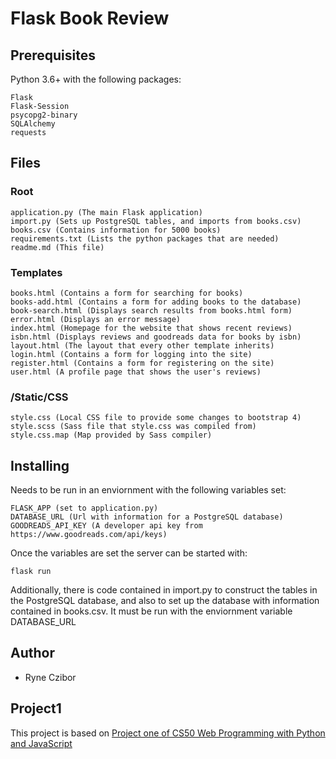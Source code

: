 # Flask Book Review


## Prerequisites

Python 3.6+ with the following packages:
```
Flask
Flask-Session
psycopg2-binary
SQLAlchemy
requests
```

## Files

### Root
```
application.py (The main Flask application)
import.py (Sets up PostgreSQL tables, and imports from books.csv)
books.csv (Contains information for 5000 books)
requirements.txt (Lists the python packages that are needed)
readme.md (This file)
```

### Templates
```
books.html (Contains a form for searching for books)
books-add.html (Contains a form for adding books to the database)
book-search.html (Displays search results from books.html form)
error.html (Displays an error message)
index.html (Homepage for the website that shows recent reviews)
isbn.html (Displays reviews and goodreads data for books by isbn)
layout.html (The layout that every other template inherits)
login.html (Contains a form for logging into the site)
register.html (Contains a form for registering on the site)
user.html (A profile page that shows the user's reviews)
```

### /Static/CSS
```
style.css (Local CSS file to provide some changes to bootstrap 4)
style.scss (Sass file that style.css was compiled from)
style.css.map (Map provided by Sass compiler)
```

## Installing

Needs to be run in an enviornment with the following variables set:
```
FLASK_APP (set to application.py)
DATABASE_URL (Url with information for a PostgreSQL database)
GOODREADS_API_KEY (A developer api key from https://www.goodreads.com/api/keys)
```

Once the variables are set the server can be started with:
```
flask run
```

Additionally, there is code contained in import.py to construct the tables in the PostgreSQL database, and also to set up the database with information contained in books.csv.
It must be run with the enviornment variable DATABASE_URL

## Author
* Ryne Czibor

## Project1
This project is based on [Project one of CS50 Web Programming with Python and JavaScript](https://docs.cs50.net/web/2018/x/projects/1/project1.html)
